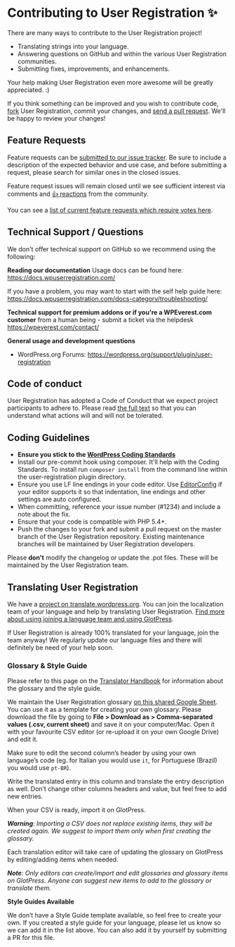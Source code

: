 # Contributing to User Registration ✨

There are many ways to contribute to the User Registration project!

- Translating strings into your language.
- Answering questions on GitHub and within the various User Registration communities.
- Submitting fixes, improvements, and enhancements.

Your help making User Registration even more awesome will be greatly appreciated. :)

If you think something can be improved and you wish to contribute code,
[fork](https://help.github.com/articles/fork-a-repo/) User Registration, commit your changes,
and [send a pull request](https://help.github.com/articles/using-pull-requests/). We'll be happy to review your changes!

## Feature Requests

Feature requests can be [submitted to our issue tracker](https://github.com/wpeverest/user-registration/issues/new?template=Feature_request.md). Be sure to include a description of the expected behavior and use case, and before submitting a request, please search for similar ones in the closed issues.

Feature request issues will remain closed until we see sufficient interest via comments and [👍 reactions](https://help.github.com/articles/about-discussions-in-issues-and-pull-requests/) from the community.

You can see a [list of current feature requests which require votes here](https://github.com/wpeverest/user-registration/issues?q=is%3Aissue+sort%3Aupdated-desc+label%3A%22Feature+Request%22+is%3Aclosed).

## Technical Support / Questions

We don't offer technical support on GitHub so we recommend using the following:

**Reading our documentation**
Usage docs can be found here: https://docs.wpuserregistration.com/

If you have a problem, you may want to start with the self help guide here: https://docs.wpuserregistration.com/docs-category/troubleshooting/

**Technical support for premium addons or if you're a WPEverest.com customer**
 from a human being - submit a ticket via the helpdesk
https://wpeverest.com/contact/

**General usage and development questions**
- WordPress.org Forums: https://wordpress.org/support/plugin/user-registration

## Code of conduct

User Registration has adopted a Code of Conduct that we expect project participants to adhere to. Please read [the full text](https://github.com/wpeverest/.github/blob/master/CODE_OF_CONDUCT.md) so that you can understand what actions will and will not be tolerated.

## Coding Guidelines

- **Ensure you stick to the [WordPress Coding Standards](https://make.wordpress.org/core/handbook/best-practices/coding-standards/php/)**
- Install our pre-commit hook using composer. It'll help with the Coding Standards. To install run `composer install` from the command line within the user-registration plugin directory.
- Ensure you use LF line endings in your code editor. Use [EditorConfig](http://editorconfig.org/) if your editor supports it so that indentation, line endings and other settings are auto configured.
- When committing, reference your issue number (#1234) and include a note about the fix.
- Ensure that your code is compatible with PHP 5.4+.
- Push the changes to your fork and submit a pull request on the master branch of the User Registration repository. Existing maintenance branches will be maintained by User Registration developers.

Please **don't** modify the changelog or update the .pot files. These will be maintained by the User Registration team.

## Translating User Registration

We have a [project on translate.wordpress.org](https://translate.wordpress.org/projects/wp-plugins/user-registration). You can join the localization team of your language and help by translating User Registration. [Find more about using joining a language team and using GlotPress](https://make.wordpress.org/polyglots/handbook/tools/glotpress-translate-wordpress-org/).

If User Registration is already 100% translated for your language, join the team anyway! We regularly update our language files and there will definitely be need of your help soon.

### Glossary & Style Guide

Please refer to this page on the [Translator Handbook](https://make.wordpress.org/polyglots/handbook/translating/glossary-style-guide/) for information about the glossary and the style guide.

We maintain the User Registration glossary [on this shared Google Sheet](https://docs.google.com/spreadsheets/d/1LlTmZLSuAyrJD_rHCsPY0ofCB1h1OT45SXFNU_a8ki8/edit?usp=sharing). You can use it as a template for creating your own glossary.
Please download the file by going to **File > Download as > Comma-separated values (.csv, current sheet)** and save it on your computer/Mac. Open it with your favourite CSV editor (or re-upload it on your own Google Drive) and edit it.

Make sure to edit the second column’s header by using your own language’s code (eg. for Italian you would use `it`, for Portuguese (Brazil) you would use `pt-BR`).

Write the translated entry in this column and translate the entry description as well.
Don’t change other columns headers and value, but feel free to add new entries.

When your CSV is ready, import it on GlotPress.

_**Warning**: Importing a CSV does not replace existing items, they will be created again. We suggest to import them only when first creating the glossary._

Each translation editor will take care of updating the glossary on GlotPress by editing/adding items when needed.

_**Note**: Only editors can create/import and edit glossaries and glossary items on GlotPress. Anyone can suggest new items to add to the glossary or translate them._

**Style Guides Available**

We don’t have a Style Guide template available, so feel free to create your own. If you created a style guide for your language, please let us know so we can add it in the list above. You can also add it by yourself by submitting a PR for this file.
